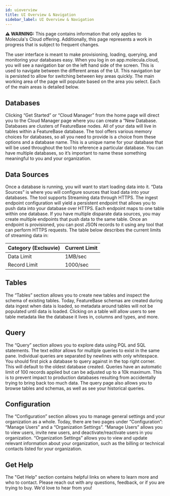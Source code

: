 ```yaml
---
id: uioverview
title: UI Overview & Navigation
sidebar_label: UI Overview & Navigation
---
```


 **⚠ WARNING:** This page contains information that only applies to Molecula's Cloud offering. Additionally, this page represents a work in progress that is subject to frequent changes. 

The user interface is meant to make provisioning, loading, querying, and monitoring your databases easy. When you log in on app.molecula.cloud, you will see a navigation bar on the left hand side of the screen. This is used to navigate between the different areas of the UI. This navigation bar is persisted to allow for switching between key areas quickly. The main working area of the page will populate based on the area you select. Each of the main areas is detailed below.

## Databases
Clicking “Get Started” or “Cloud Manager” from the home page will direct you to the Cloud Manager page where you can create a “New Database. Databases are clusters of FeatureBase nodes. All of your data will live in tables within a FeatureBase database. The tool offers various memory choices for databases, so all you need to provide is a choice from these options and a database name. This is a unique name for your database that will be used throughout the tool to reference a particular database. You can have multiple databases, so it’s important to name these something meaningful to you and your organization.

## Data Sources
Once a database is running, you will want to start loading data into it. “Data Sources” is where you will configure sources that load data into your databases. The tool supports Streaming data through HTTPS. The ingest endpoint configuration will yield a persistent endpoint that allows you to push data into your database over HTTPS. Each endpoint maps to one table within one database. If you have multiple disparate data sources, you may create multiple endpoints that push data to the same table. Once an endpoint is provisioned, you can post JSON records to it using any tool that can perform HTTPS requests. The table below describes the current limits of streaming data in:

|Category (Exclsuvie) | Current Limit  |
| --- | ----------- |
|Data Limit           |  1MB/sec |
|Record Limit         | 1000/sec |


## Tables
The “Tables” section allows you to create new tables and inspect the schema of existing tables. Today, FeatureBase schemas are created during data ingest when data is loaded, so metadata around tables will not be populated until data is loaded. Clicking on a table will allow users to see table metadata like the database it lives in, columns and types, and more.

## Query
The “Query” section allows you to explore data using PQL and SQL statements. The text editor allows for multiple queries to exist in the same pane. Individual queries are separated by newlines with only whitespace. You should first pick a database to query against in the top right corner. This will default to the oldest database created. Queries have an automatic limit of 100 records applied but can be adjusted up to a 10k maximum. This is to prevent impact to production databases resulting from accidentally trying to bring back too much data. The query page also allows you to browse tables and schemas, as well as see your historical queries.

## Configuration
The “Configuration” section allows you to manage general settings and your organization as a whole. Today, there are two pages under “Configuration”: “Manage Users” and a “Organization Settings”. “Manage Users” allows you to view users, invite new users, and deactivate/reactivate users in you organization. “Organization Settings” allows you to view and update relevant information about your organization, such as the billing or technical contacts listed for your organization.

## Get Help
The "Get Help" section contains helpful links on where to learn more and who to contact. Please reach out with any questions, feedback, or if you are trying to buy. We'd love to hear from you!